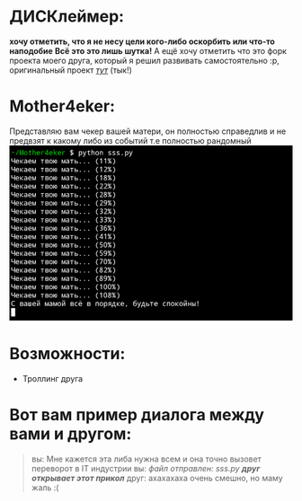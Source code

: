 # ДИСКлеймер:

**хочу отметить, что я не несу цели кого-либо оскорбить или что-то наподобие**
**Всё это это лишь шутка!**
А ещё хочу отметить что это форк проекта моего друга, который я решил развивать самостоятельно :p, оригинальный проект [*тут*](github.com/mo4ki/mother4eker) (тык!)
 
# Mother4eker:

Представляю вам чекер вашей матери, он полностью справедлив и не предвзят к какому либо из событий т.е полностью рандомный
![](/assets/IMG-20220414-090653.png)

# Возможности:

+ Троллинг друга
# Вот вам пример диалога между вами и другом:
> вы: Мне кажется эта либа нужна всем и она точно вызовет переворот в IT индустрии
> вы: *файл отправлен: sss.py*
> ***друг открывает этот прикол***
> друг: ахахахаха очень смешно, но маму жаль :(
